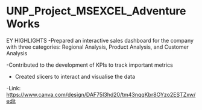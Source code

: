 # UNP_Project_MSEXCEL_AdventureWorks
EY HIGHLIGHTS
  -Prepared an interactive sales dashboard for the company with three categories: Regional Analysis, Product Analysis, and Customer Analysis

  -Contributed to the development of KPIs to track important metrics

 - Created slicers to interact and visualise the data
  
-Link: https://www.canva.com/design/DAF75l3hd20/tm43nqqKbr8OYzo2ESTZxw/edit
